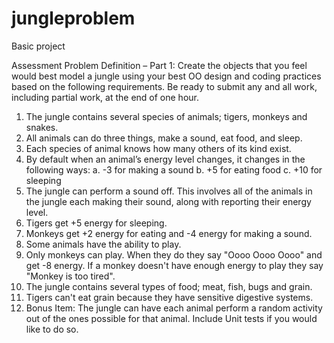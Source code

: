 # jungleproblem
Basic project

Assessment Problem Definition – Part 1:
Create the objects that you feel would best model a jungle using your best OO design and coding
practices based on the following requirements.
Be ready to submit any and all work, including partial work, at the end of one hour.
1. The jungle contains several species of animals; tigers, monkeys and snakes.
2. All animals can do three things, make a sound, eat food, and sleep.
3. Each species of animal knows how many others of its kind exist.
4. By default when an animal’s energy level changes, it changes in the following ways:
a. -3 for making a sound
b. +5 for eating food
c. +10 for sleeping
5. The jungle can perform a sound off. This involves all of the animals in the jungle each making their
sound, along with reporting their energy level.
6. Tigers get +5 energy for sleeping.
7. Monkeys get +2 energy for eating and -4 energy for making a sound.
8. Some animals have the ability to play.
9. Only monkeys can play. When they do they say "Oooo Oooo Oooo" and get -8 energy. If a monkey
doesn't have enough energy to play they say "Monkey is too tired".
10. The jungle contains several types of food; meat, fish, bugs and grain.
11. Tigers can't eat grain because they have sensitive digestive systems.
12. Bonus Item: The jungle can have each animal perform a random activity out of the ones possible for
that animal. Include Unit tests if you would like to do so.
